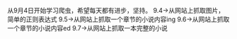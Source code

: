   从9月4日开始学习爬虫，希望每天都有进步，坚持。
  9.4->从网站上抓取图片，简单的正则表达式
  9.5->从网站上抓取一个章节的小说内容ing
  9.6->从网站上抓取一个章节的小说内容ed
  9.7->从网站上抓取一本完整的小说
